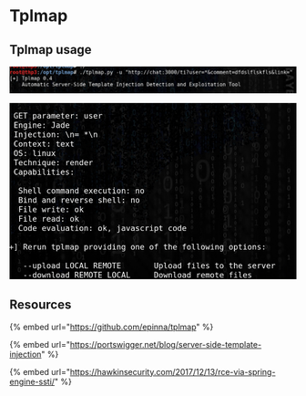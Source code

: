 # Tplmap

## Tplmap usage

![](../../.gitbook/assets/8eca7b37cb1f40419f02863037e0fd56.png)

![](../../.gitbook/assets/c4f37e2fb9c8d10b5e41c91f2f2ca40b.png)

## Resources

{% embed url="https://github.com/epinna/tplmap" %}

{% embed url="https://portswigger.net/blog/server-side-template-injection" %}

{% embed url="https://hawkinsecurity.com/2017/12/13/rce-via-spring-engine-ssti/" %}





